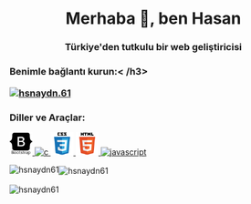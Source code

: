 <h1 align="center">Merhaba 👋, ben Hasan</h1>
<h3 align="center">Türkiye'den tutkulu bir web geliştiricisi</h3>

<h3 align="left">Benimle bağlantı kurun:< /h3>
<p align = "left">
<a href = "https://instagram.com/hsnaydn.61" target = "blank"><img align = "center" src = "https://raw. githubusercontent.com/rahuldkjain/github-profile-readme-generator/master/src/images/icons/Social/instagram.svg" alt = "hsnaydn.61" height = "30" genişlik = "40" /></a >
</p>

<h3 align = "left"> Diller ve Araçlar:</h3>
<p align = "left"> <a href = "https://getbootstrap.com" target = "_blank" rel = noreferrer"> <img src = "https://raw.githubusercontent.com/devicons/devicon/master/icons/bootstrap/bootstrap-plain-wordmark.svg" alt = "bootstrap" width = "40" height = "40 "/> </a> <a href = "https://www.cprogramming.com/" target = "_blank" rel = "noreferrer"> <img src = "https://raw.githubusercontent.com/devicons /devicon/master/icons/c/c-original.svg" alt = "c" width = "40" height = "40 "/> </a> <a href = "https://www.w3schools.com /css/" target = "_blank" rel = "noreferrer"> <img src = "https://raw.githubusercontent.com/devicons/devicon/master/icons/css3/css3-original-wordmark.svg" alt= "css3" width = "40" height = "40 "/> </a> <a href = "https://www.w3.org/html/" target = "_blank" rel = "noreferrer"> <img src = "https://raw.githubusercontent.com/devicons/devicon/master/icons/html5/html5-original-wordmark.svg" alt = "html5" width = "40" height = "40 "/> </ a> <a href = "https://developer.mozilla.org/en-US/docs/Web/JavaScript" target = "_blank" rel = "noreferrer"> <img src = "https://raw.githubusercontent .com/devicons/devicon/master/icons/javascript/javascript-original.svg" alt = "javascript" width = "40" height = "40 "/> </a> </p> <p>

<img align ="left" src="https://github-readme-stats.vercel.app/api/top-langs?username=hsnaydn61&show_icons=true&locale=en&layout=compact" alt="hsnaydn61" /></p>

<p > <img align = "center" src = "https://github-readme-stats.vercel.app/api?username=hsnaydn61&show_icons=true&locale=en" alt = "hsnaydn61" /></p>

<p><img align = "center" src = "https://github-readme-streak-stats.herokuapp. com/?user=hsnaydn61&" alt="hsnaydn61" /></p>

